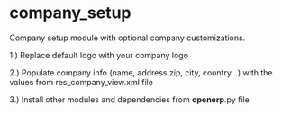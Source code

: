 # company_setup
Company setup module with optional company customizations.

1.) Replace default logo with your company logo

2.) Populate company info (name, address,zip, city, country...)  with the values from res_company_view.xml file

3.) Install other modules and dependencies from __openerp__.py file

